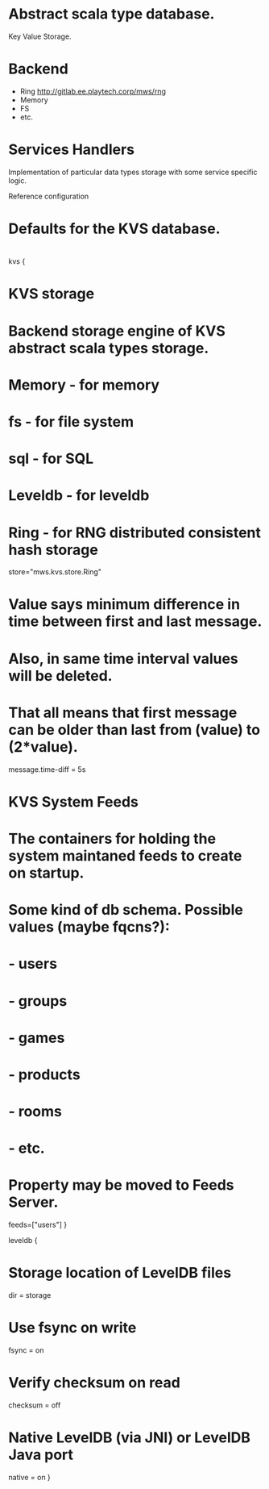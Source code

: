 # Abstract scala type database.
 
Key Value Storage.

# Backend

 * Ring http://gitlab.ee.playtech.corp/mws/rng
 * Memory
 * FS
 * etc.

# Services Handlers

Implementation of particular data types storage with some service specific logic.


Reference configuration

#
# Defaults for the KVS database.
#
kvs {
  # KVS storage
  # Backend storage engine of KVS abstract scala types storage.
  # Memory       - for memory
  # fs        - for file system
  # sql       - for SQL
  # Leveldb   - for leveldb
  # Ring       - for RNG distributed consistent hash storage
  store="mws.kvs.store.Ring"

  # Value says minimum difference in time between first and last message.
  # Also, in same time interval values will be deleted.
  # That all means that first message can be older than last from (value) to (2*value).
  message.time-diff = 5s

  # KVS System Feeds
  # The containers for holding the system maintaned feeds to create on startup.
  # Some kind of db schema. Possible values (maybe fqcns?):
  # - users
  # - groups
  # - games
  # - products
  # - rooms
  # - etc.
  # Property may be moved to Feeds Server.
  feeds=["users"]
}

leveldb {
  # Storage location of LevelDB files
  dir = storage
  # Use fsync on write
  fsync = on
  # Verify checksum on read
  checksum = off
  # Native LevelDB (via JNI) or LevelDB Java port
  native = on
}
